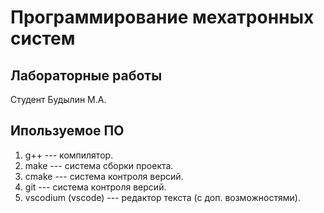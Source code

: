 # Программирование мехатронных систем

## Лабораторные работы

Студент Будылин М.А.

## Ипользуемое ПО

1. g++ --- компилятор.
1. make --- система сборки проекта.
1. cmake --- система контроля версий.
1. git --- система контроля версий.
1. vscodium (vscode) --- редактор текста (с доп. возможностями).
